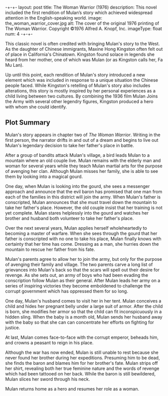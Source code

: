 -+-+-
layout: post
title: The Woman Warrior (1976)
description: This novel included the first rendition of Mulan&rsquo;s story which achieved widespread attention in the English-speaking world.
image: the_woman_warrior_cover.jpg
alt: The cover of the original 1976 printing of The Woman Warrior. Copyright &copy;1976 Alfred A. Knopf, Inc.
imageType: float
num: 4
-+-+-

This classic novel is often credited with bringing Mulan's story to the West. As the daughter of Chinese immigrants, Maxine Hong Kingston often felt out of place in California's Chinatown. Kingston found solace in legends she heard from her mother, one of which was Mulan (or as Kingston calls her, Fa Mu Lan).

Up until this point, each rendition of Mulan's story introduced a new element which was included in response to a unique situation the Chinese people faced. While Kingston's retelling of Mulan's story also includes alterations, this story is mostly inspired by her personal experiences as a child living between two cultures. By combining the 1936 film Mulan Joins the Army with several other legendry figures, Kingston produced a hero with whom she could identify.

<h2>Plot Summary</h2>

Mulan's story appears in chapter two of *The Woman Warrior*. Writing in the first person, the narrator drifts in and out of a dream and begins to live out Mulan's legendary decision to take her father's place in battle.

After a group of bandits attack Mulan's village, a bird leads Mulan to a mountain where an old couple live. Mulan remains with the elderly man and woman for several years while they teach Mulan martial arts for the purpose of avenging her clan. Although Mulan misses her family, she is able to see them by looking into a magical gourd.

One day, when Mulan is looking into the gourd, she sees a messenger approach and announce that the evil baron has promised that one man from each of the families in this district will join the army. When Mulan's father is conscripted, Mulan announces that she must travel down the mountain to take her father's place. However, the old couple insist that her training is not yet complete. Mulan stares helplessly into the gourd and watches her brother and husband both volunteer to take her father's place.

Over the next several years, Mulan applies herself wholeheartedly to becoming a master of warfare. When she sees through the gourd that her father is conscripted with no one to take his place, Mulan finally knows with certainty that her time has come. Dressing as a man, she hurries down the mountain to rescue her father from his fate.

Mulan's parents agree to allow her to join the army, but only for the purpose of avenging their family and village. The two parents carve a long list of grievances into Mulan's back so that the scars will spell out their desire for revenge. As she sets out, an army of boys who had been evading the conscription follow Mulan as their general. After Mulan leads her army on a series of inspiring victories they become emboldened to challenge the corrupt government which has oppressed them for so long.

One day, Mulan's husband comes to visit her in her tent. Mulan conceives a child and hides her pregnant belly under a large suit of armor. After the child is born, she modifies her armor so that the child can fit inconspicuously in a hidden sling. When the baby is a month old, Mulan sends her husband away with the baby so that she can can concentrate her efforts on fighting for justice.

At last, Mulan comes face-to-face with the corrupt emperor, beheads him, and crowns a peasant to reign in his place.

Although the war has now ended, Mulan is still unable to rest because she never found her brother during her expeditions. Presuming him to be dead, she finds the baron and blames him for her brother's fate. Mulan strips off her shirt, revealing both her true feminine nature and the words of revenge which had been tattooed on her back. While the baron is still bewildered, Mulan slices her sword through his neck.

Mulan returns home as a hero and resumes her role as a woman.
